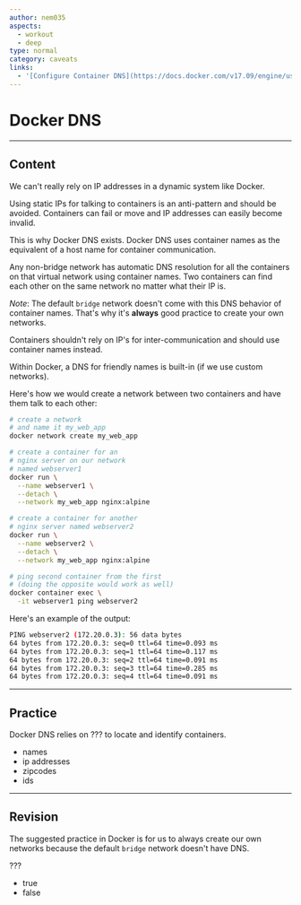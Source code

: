 ```yaml
---
author: nem035
aspects:
  - workout
  - deep
type: normal
category: caveats
links:
  - '[Configure Container DNS](https://docs.docker.com/v17.09/engine/userguide/networking/default_network/configure-dns/){article}'
---
```


# Docker DNS

---
## Content

We can't really rely on IP addresses in a dynamic system like Docker.

Using static IPs for talking to containers is an anti-pattern and should be avoided. Containers can fail or move and IP addresses can easily become invalid.

This is why Docker DNS exists. Docker DNS uses container names as the equivalent of a host name for container communication.

Any non-bridge network has automatic DNS resolution for all the containers on that virtual network using container names. Two containers can find each other on the same network no matter what their IP is.

_Note_: The default `bridge` network doesn't come with this DNS behavior of container names.
That's why it's **always** good practice to create your own networks.

Containers shouldn't rely on IP's for inter-communication and should use container names instead.

Within Docker, a DNS for friendly names is built-in (if we use custom networks).

Here's how we would create a network between two containers and have them talk to each other:

```bash
# create a network
# and name it my_web_app
docker network create my_web_app

# create a container for an
# nginx server on our network
# named webserver1
docker run \
  --name webserver1 \
  --detach \
  --network my_web_app nginx:alpine

# create a container for another
# nginx server named webserver2
docker run \
  --name webserver2 \
  --detach \
  --network my_web_app nginx:alpine

# ping second container from the first
# (doing the opposite would work as well)
docker container exec \
  -it webserver1 ping webserver2
```

Here's an example of the output:

```bash
PING webserver2 (172.20.0.3): 56 data bytes
64 bytes from 172.20.0.3: seq=0 ttl=64 time=0.093 ms
64 bytes from 172.20.0.3: seq=1 ttl=64 time=0.117 ms
64 bytes from 172.20.0.3: seq=2 ttl=64 time=0.091 ms
64 bytes from 172.20.0.3: seq=3 ttl=64 time=0.285 ms
64 bytes from 172.20.0.3: seq=4 ttl=64 time=0.091 ms
```

---
## Practice

Docker DNS relies on ??? to locate and identify containers.

* names
* ip addresses
* zipcodes
* ids

---
## Revision

The suggested practice in Docker is for us to always create our own networks because the default `bridge` network doesn't have DNS.

???

* true
* false
